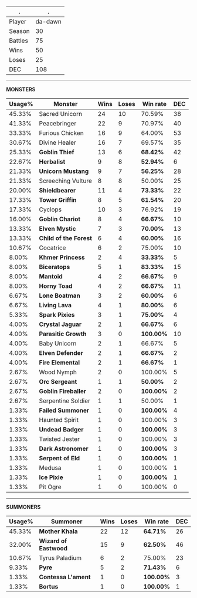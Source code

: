 .|.
|-|-
Player|da-dawn
Season|30
Battles|75
Wins|50
Loses|25
DEC|108

---
**MONSTERS**

Usage%|Monster|Wins|Loses|Win rate|DEC|
-|-|-|-|-|-|
45.33%|Sacred Unicorn|24|10|70.59%|38|
41.33%|Peacebringer|22|9|70.97%|40|
33.33%|Furious Chicken|16|9|64.00%|53|
30.67%|Divine Healer|16|7|69.57%|35|
25.33%|**Goblin Thief**|13|6|**68.42%**|42|
22.67%|**Herbalist**|9|8|**52.94%**|6|
21.33%|**Unicorn Mustang**|9|7|**56.25%**|28|
21.33%|Screeching Vulture|8|8|50.00%|25|
20.00%|**Shieldbearer**|11|4|**73.33%**|22|
17.33%|**Tower Griffin**|8|5|**61.54%**|20|
17.33%|Cyclops|10|3|76.92%|19|
16.00%|**Goblin Chariot**|8|4|**66.67%**|10|
13.33%|**Elven Mystic**|7|3|**70.00%**|13|
13.33%|**Child of the Forest**|6|4|**60.00%**|16|
10.67%|Cocatrice|6|2|75.00%|10|
8.00%|**Khmer Princess**|2|4|**33.33%**|5|
8.00%|**Biceratops**|5|1|**83.33%**|15|
8.00%|**Mantoid**|4|2|**66.67%**|9|
8.00%|**Horny Toad**|4|2|**66.67%**|11|
6.67%|**Lone Boatman**|3|2|**60.00%**|6|
6.67%|**Living Lava**|4|1|**80.00%**|6|
5.33%|**Spark Pixies**|3|1|**75.00%**|4|
4.00%|**Crystal Jaguar**|2|1|**66.67%**|6|
4.00%|**Parasitic Growth**|3|0|**100.00%**|10|
4.00%|Baby Unicorn|2|1|66.67%|5|
4.00%|**Elven Defender**|2|1|**66.67%**|2|
4.00%|**Fire Elemental**|2|1|**66.67%**|1|
2.67%|Wood Nymph|2|0|100.00%|5|
2.67%|**Orc Sergeant**|1|1|**50.00%**|2|
2.67%|**Goblin Fireballer**|2|0|**100.00%**|2|
2.67%|Serpentine Soldier|1|1|50.00%|1|
1.33%|**Failed Summoner**|1|0|**100.00%**|4|
1.33%|Haunted Spirit|1|0|100.00%|3|
1.33%|**Undead Badger**|1|0|**100.00%**|3|
1.33%|Twisted Jester|1|0|100.00%|3|
1.33%|**Dark Astronomer**|1|0|**100.00%**|3|
1.33%|**Serpent of Eld**|1|0|**100.00%**|1|
1.33%|Medusa|1|0|100.00%|1|
1.33%|**Ice Pixie**|1|0|**100.00%**|1|
1.33%|Pit Ogre|1|0|100.00%|0|

---
**SUMMONERS**

Usage%|Summoner|Wins|Loses|Win rate|DEC|
-|-|-|-|-|-|
45.33%|**Mother Khala**|22|12|**64.71%**|26|
32.00%|**Wizard of Eastwood**|15|9|**62.50%**|46|
10.67%|Tyrus Paladium|6|2|75.00%|23|
9.33%|**Pyre**|5|2|**71.43%**|6|
1.33%|**Contessa L'ament**|1|0|**100.00%**|3|
1.33%|**Bortus**|1|0|**100.00%**|1|

